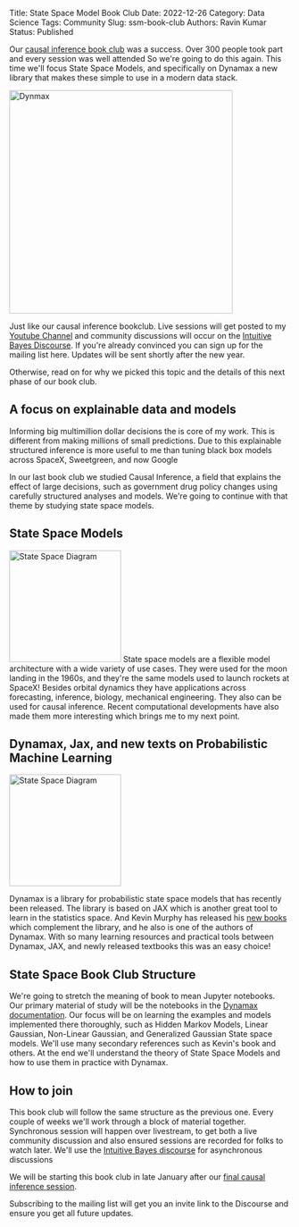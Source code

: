 Title: State Space Model Book Club
Date: 2022-12-26
Category: Data Science
Tags: Community
Slug: ssm-book-club
Authors: Ravin Kumar
Status: Published

Our [causal inference book club]({filename}BookClub2022.md) was a success.
Over 300 people took part and every session was well attended
So we're going to do this again.
This time we'll focus State Space Models, and specifically on Dynamax
a new library that makes these simple to use in a modern data stack.


<img src="https://raw.githubusercontent.com/probml/dynamax/main/logo/logo.gif" alt="Dynmax" style="width:400px"> 

Just like our causal inference bookclub.
Live sessions will get posted to my [Youtube Channel](https://www.youtube.com/channel/UCX78cJQ_6JZVUWw8cj-f0uA/featured)
and community discussions will occur on the [Intuitive Bayes Discourse](https://community.intuitivebayes.com/).
If you're already convinced you can sign up for the mailing list here.
Updates will be sent shortly after the new year.

<!-- MailerLite State Space Model Book Club -->
<div class="ml-form-embed"
  data-account="3479153:h8h4b4n7u8"
  data-form="5842164:w6l8b2">
</div>


Otherwise, read on for why we picked this topic 
and the details of this next phase of our book club.

## A focus on explainable data and models
Informing big multimillion dollar decisions the is core of my work.
This is different from making millions of small predictions.
Due to this explainable structured inference is more useful to me than tuning black box models across SpaceX, Sweetgreen, and now Google

In our last book club we studied Causal Inference, a field that explains the effect of large decisions, such as government drug policy changes using carefully structured analyses and models.
We're going to continue with that theme by studying state space models.

## State Space Models

<img src="https://probml.github.io/dynamax/_images/LDS-UZY.png" alt="State Space Diagram" style="width:200px"> 
State space models are a flexible model architecture with a wide variety of use cases.
They were used for the moon landing in the 1960s, and they're the same models used to launch rockets at SpaceX!
Besides orbital dynamics they have applications across forecasting, inference, biology, mechanical engineering.
They also can be used for causal inference.
Recent computational developments have also made them more interesting
which brings me to my next point.

## Dynamax, Jax, and new texts on Probabilistic Machine Learning
<img src="https://probml.github.io/pml-book/cover1.jpg" alt="State Space Diagram" style="width:200px"> 

Dynamax is a library for probabilistic state space models that has recently been released.
The library is based on JAX which is another great tool to learn in the statistics space.
And Kevin Murphy has released his [new books](https://probml.github.io/pml-book/book1.html) which complement the library, 
and he also is one of the authors of Dynamax.
With so many learning resources and practical tools between
Dynamax, JAX, and newly released textbooks this was an easy choice!

## State Space Book Club Structure
We're going to stretch the meaning of book to mean Jupyter notebooks. 
Our primary material of study will be the notebooks in the [Dynamax documentation](https://probml.github.io/dynamax/).
Our focus will be on learning the examples and models implemented there thoroughly,
such as Hidden Markov Models, Linear Gaussian, Non-Linear Gaussian, and Generalized Gaussian State space models.
We'll use many secondary references such as Kevin's book and others.
At the end we'll understand the theory of State Space Models and how to use them in practice with Dynamax.


## How to join
This book club will follow the same structure as the previous one.
Every couple of weeks we'll work through a block of material together.
Synchronous session will happen over livestream, to get both a live community discussion and also ensured sessions are recorded for folks to watch later.
We'll use the [Intuitive Bayes discourse](www.community.intuitivebayes.com) for asynchronous discussions 


We will be starting this book club in late January after our [final causal inference session](https://community.intuitivebayes.com/t/interview-with-scott-on-jan-15th-post-your-questions-here/647/2).


Subscribing to the mailing list will get you an invite link
to the Discourse and ensure you get all future updates.

<!-- MailerLite Universal -->
<!-- MailerLite Universal -->
<script>
(function(m,a,i,l,e,r){ m['MailerLiteObject']=e;function f(){
var c={ a:arguments,q:[]};var r=this.push(c);return "number"!=typeof r?r:f.bind(c.q);}
f.q=f.q||[];m[e]=m[e]||f.bind(f.q);m[e].q=m[e].q||f.q;r=a.createElement(i);
var _=a.getElementsByTagName(i)[0];r.async=1;r.src=l+'?v'+(~~(new Date().getTime()/1000000));
_.parentNode.insertBefore(r,_);})(window, document, 'script', 'https://static.mailerlite.com/js/universal.js', 'ml');

var ml_account = ml('accounts', '3479153', 'h8h4b4n7u8', 'load');
</script>
<!-- End MailerLite Universal -->

<!-- End MailerLite Universal -->
